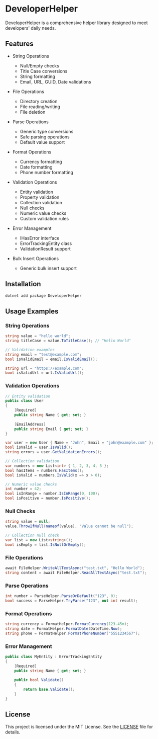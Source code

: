 # DeveloperHelper

DeveloperHelper is a comprehensive helper library designed to meet developers' daily needs.

## Features

- String Operations
  - Null/Empty checks
  - Title Case conversions
  - String formatting
  - Email, URL, GUID, Date validations

- File Operations
  - Directory creation
  - File reading/writing
  - File deletion

- Parse Operations
  - Generic type conversions
  - Safe parsing operations
  - Default value support

- Format Operations
  - Currency formatting
  - Date formatting
  - Phone number formatting

- Validation Operations
  - Entity validation
  - Property validation
  - Collection validation
  - Null checks
  - Numeric value checks
  - Custom validation rules

- Error Management
  - IHasError interface
  - ErrorTrackingEntity class
  - ValidationResult support

- Bulk Insert Operations
  - Generic bulk insert support

## Installation

```bash
dotnet add package DeveloperHelper
```

## Usage Examples

### String Operations
```csharp
string value = "hello world";
string titleCase = value.ToTitleCase(); // "Hello World"

// Validation examples
string email = "test@example.com";
bool isValidEmail = email.IsValidEmail();

string url = "https://example.com";
bool isValidUrl = url.IsValidUrl();
```

### Validation Operations
```csharp
// Entity validation
public class User
{
    [Required]
    public string Name { get; set; }
    
    [EmailAddress]
    public string Email { get; set; }
}

var user = new User { Name = "John", Email = "john@example.com" };
bool isValid = user.IsValid();
string errors = user.GetValidationErrors();

// Collection validation
var numbers = new List<int> { 1, 2, 3, 4, 5 };
bool hasItems = numbers.HasItems();
bool isValid = numbers.IsValid(x => x > 0);

// Numeric value checks
int number = 42;
bool isInRange = number.IsInRange(0, 100);
bool isPositive = number.IsPositive();
```

### Null Checks
```csharp
string value = null;
value.ThrowIfNull(nameof(value), "Value cannot be null");

// Collection null check
var list = new List<string>();
bool isEmpty = list.IsNullOrEmpty();
```

### File Operations
```csharp
await FileHelper.WriteAllTextAsync("test.txt", "Hello World");
string content = await FileHelper.ReadAllTextAsync("test.txt");
```

### Parse Operations
```csharp
int number = ParseHelper.ParseOrDefault("123", 0);
bool success = ParseHelper.TryParse("123", out int result);
```

### Format Operations
```csharp
string currency = FormatHelper.FormatCurrency(123.45m);
string date = FormatHelper.FormatDate(DateTime.Now);
string phone = FormatHelper.FormatPhoneNumber("5551234567");
```

### Error Management
```csharp
public class MyEntity : ErrorTrackingEntity
{
    [Required]
    public string Name { get; set; }
    
    public bool Validate()
    {
        return base.Validate();
    }
}
```

## License

This project is licensed under the MIT License. See the [LICENSE](LICENSE) file for details. 